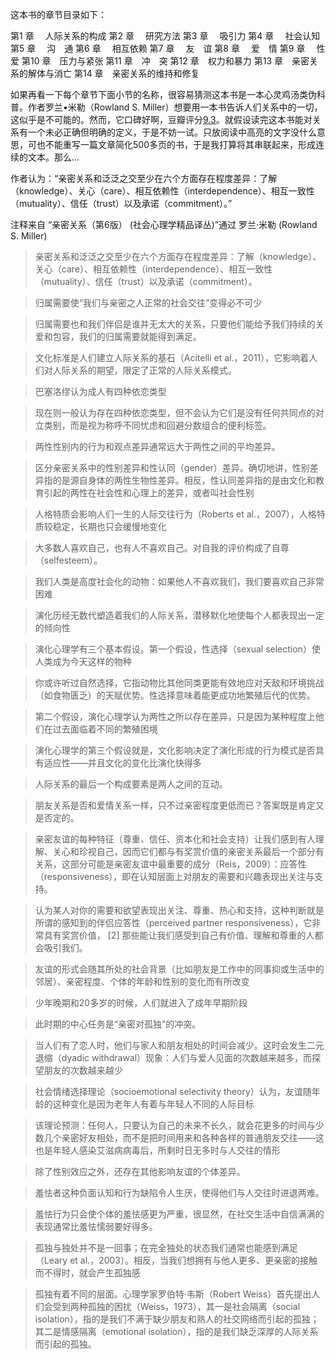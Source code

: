 

这本书的章节目录如下：

第1 章　 人际关系的构成
第2 章　 研究方法
第3 章　 吸引力
第4 章　 社会认知
第5 章　 沟　通
第6 章　 相互依赖
第7 章　 友　谊
第8 章　 爱　情
第9 章　 性　爱
第10 章　压力与紧张
第11 章　冲　突
第12 章　权力和暴力
第13 章　亲密关系的解体与消亡
第14 章　亲密关系的维持和修复

如果再看一下每个章节下面小节的名称，很容易猜测这本书是一本心灵鸡汤类伪科普。作者罗兰•米勒（Rowland S. Miller）想要用一本书告诉人们关系中的一切，这似乎是不可能的。然而，它口碑好啊，豆瓣评分[9.3](https://book.douban.com/subject/26585065/)。就假设读完这本书能对关系有一个未必正确但明确的定义，于是不妨一试。只放阅读中高亮的文字没什么意思，可也不能重写一篇文章简化500多页的书，于是我打算将其串联起来，形成连续的文本。那么...

作者认为：“亲密关系和泛泛之交至少在六个方面存在程度差异：了解（knowledge）、关心（care）、相互依赖性（interdependence）、相互一致性（mutuality）、信任（trust）以及承诺（commitment）。”

注释来自 “亲密关系（第6版） (社会心理学精品译丛)”通过 罗兰·米勒 (Rowland S. Miller)

> 亲密关系和泛泛之交至少在六个方面存在程度差异：了解（knowledge）、关心（care）、相互依赖性（interdependence）、相互一致性（mutuality）、信任（trust）以及承诺（commitment）。

> 归属需要使“我们与亲密之人正常的社会交往”变得必不可少

> 归属需要也和我们伴侣是谁并无太大的关系，只要他们能给予我们持续的关爱和包容，我们的归属需要就能得到满足。

> 文化标准是人们建立人际关系的基石（Acitelli et al.，2011），它影响着人们对人际关系的期望，限定了正常的人际关系模式。

> 巴塞洛缪认为成人有四种依恋类型

> 现在则一般认为存在四种依恋类型，但不会认为它们是没有任何共同点的对立类别，而是视为称呼不同忧虑和回避分数组合的便利标签。

> 两性性别内的行为和观点差异通常远大于两性之间的平均差异。

> 区分亲密关系中的性别差异和性认同（gender）差异。确切地讲，性别差异指的是源自身体的两性生物性差异。相反，性认同差异指的是由文化和教育引起的两性在社会性和心理上的差异，或者叫社会性别

> 人格特质会影响人们一生的人际交往行为（Roberts et al.，2007），人格特质较稳定，长期也只会缓慢地变化

> 大多数人喜欢自己，也有人不喜欢自己。对自我的评价构成了自尊（selfesteem）。

> 我们人类是高度社会化的动物：如果他人不喜欢我们，我们要喜欢自己非常困难

> 演化历经无数代塑造着我们的人际关系，潜移默化地使每个人都表现出一定的倾向性

> 演化心理学有三个基本假设。第一个假设，性选择（sexual selection）使人类成为今天这样的物种

> 你或许听过自然选择，它指动物比其他同类更能有效地应对天敌和环境挑战（如食物匮乏）的天赋优势。性选择意味着能更成功地繁殖后代的优势。

> 第二个假设，演化心理学认为两性之所以存在差异，只是因为某种程度上他们在过去面临着不同的繁殖困境

> 演化心理学的第三个假设就是，文化影响决定了演化形成的行为模式是否具有适应性——并且文化的变化比演化快得多

> 人际关系的最后一个构成要素是两人之间的互动。

> 朋友关系是否和爱情关系一样，只不过亲密程度更低而已？答案既是肯定又是否定的。

> 亲密友谊的每种特征（尊重、信任、资本化和社会支持）让我们感到有人理解、关心和珍视自己，因而它们都与有奖赏价值的亲密关系最后一个部分有关系，这部分可能是亲密友谊中最重要的成分（Reis，2009）：应答性（responsiveness），即在认知层面上对朋友的需要和兴趣表现出关注与支持。

> 认为某人对你的需要和欲望表现出关注、尊重、热心和支持，这种判断就是所谓的感知到的伴侣应答性（perceived partner responsiveness），它非常具有奖赏价值， [2] 那些能让我们感受到自己有价值、理解和尊重的人都会吸引我们。

> 友谊的形式会随其所处的社会背景（比如朋友是工作中的同事抑或生活中的邻居）、亲密程度、个体的年龄和性别的变化而有所改变

> 少年晚期和20多岁的时候，人们就进入了成年早期阶段

> 此时期的中心任务是“亲密对孤独”的冲突。

> 当人们有了恋人时，他们与家人和朋友相处的时间会减少。这时会发生二元退缩（dyadic withdrawal）现象：人们与爱人见面的次数越来越多，而探望朋友的次数越来越少

> 社会情绪选择理论（socioemotional selectivity theory）认为，友谊随年龄的这种变化是因为老年人有着与年轻人不同的人际目标

> 该理论预测：任何人，只要认为自己的未来不长久，就会花更多的时间与少数几个亲密好友相处，而不是把时间用来和各种各样的普通朋友交往——这也是年轻人感染艾滋病病毒后，所剩时日无多时与人交往的情形

> 除了性别效应之外，还存在其他影响友谊的个体差异。

> 羞怯者这种负面认知和行为缺陷令人生厌，使得他们与人交往时进退两难。

> 羞怯行为只会使个体的羞怯感更为严重，很显然，在社交生活中自信满满的表现通常比羞怯懦弱要好得多。

> 孤独与独处并不是一回事；在完全独处的状态我们通常也能感到满足（Leary et al.，2003）。相反，当我们想拥有与他人更多、更亲密的接触而不得时，就会产生孤独感

> 孤独有着不同的层面。心理学家罗伯特·韦斯（Robert Weiss）首先提出人们会受到两种孤独的困扰（Weiss，1973），其一是社会隔离（social isolation），指的是我们不满于缺少朋友和熟人的社交网络而引起的孤独；其二是情感隔离（emotional isolation），指的是我们缺乏深厚的人际关系而引起的孤独。
